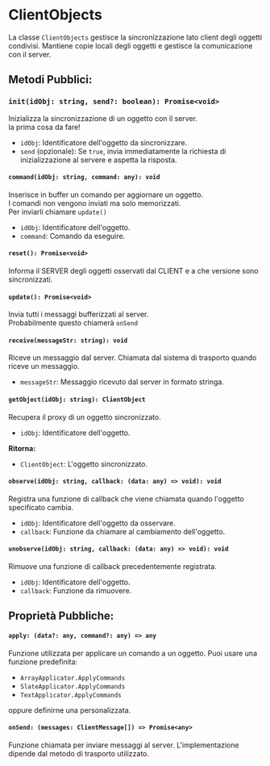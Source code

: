 
# ClientObjects

La classe `ClientObjects` gestisce la sincronizzazione lato client degli oggetti condivisi.
Mantiene copie locali degli oggetti e gestisce la comunicazione con il server.

## Metodi Pubblici:

### `init(idObj: string, send?: boolean): Promise<void>`
Inizializza la sincronizzazione di un oggetto con il server.  
la prima cosa da fare!

- `idObj`: Identificatore dell'oggetto da sincronizzare.
- `send` (opzionale): Se `true`, invia immediatamente la richiesta di inizializzazione al servere e aspetta la risposta.


#### `command(idObj: string, command: any): void`

Inserisce in buffer un comando per aggiornare un oggetto.  
I comandi non vengono inviati ma solo memorizzati.  
Per inviarli chiamare `update()`

- `idObj`: Identificatore dell'oggetto.
- `command`: Comando da eseguire.


#### `reset(): Promise<void>`

Informa il SERVER degli oggetti osservati dal CLIENT e a che versione sono sincronizzati.


#### `update(): Promise<void>`

Invia tutti i messaggi bufferizzati al server.   
Probabilmente questo chiamerà `onSend`


#### `receive(messageStr: string): void`

Riceve un messaggio dal server.
Chiamata dal sistema di trasporto quando riceve un messaggio.
- `messageStr`: Messaggio ricevuto dal server in formato stringa.


#### `getObject(idObj: string): ClientObject`

Recupera il proxy di un oggetto sincronizzato.
- `idObj`: Identificatore dell'oggetto.  

**Ritorna:**
- `ClientObject`: L'oggetto sincronizzato.


#### `observe(idObj: string, callback: (data: any) => void): void`

Registra una funzione di callback che viene chiamata quando l'oggetto specificato cambia.
- `idObj`: Identificatore dell'oggetto da osservare.
- `callback`: Funzione da chiamare al cambiamento dell'oggetto.


#### `unobserve(idObj: string, callback: (data: any) => void): void`

Rimuove una funzione di callback precedentemente registrata.
- `idObj`: Identificatore dell'oggetto.
- `callback`: Funzione da rimuovere.


## Proprietà Pubbliche:

#### `apply: (data?: any, command?: any) => any`

Funzione utilizzata per applicare un comando a un oggetto.
Puoi usare una funzione predefinita:   

- `ArrayApplicator.ApplyCommands`
- `SlateApplicator.ApplyCommands`
- `TextApplicator.ApplyCommands`

oppure definirne una personalizzata.


#### `onSend: (messages: ClientMessage[]) => Promise<any>`

Funzione chiamata per inviare messaggi al server.
L'implementazione dipende dal metodo di trasporto utilizzato.
